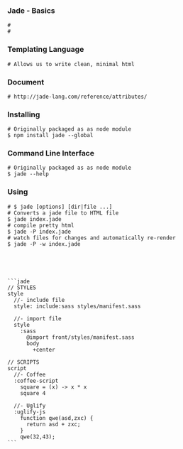 ### Jade - Basics ###
	#
	#


### Templating Language
	# Allows us to write clean, minimal html

### Document
	# http://jade-lang.com/reference/attributes/

### Installing
	# Originally packaged as as node module
	$ npm install jade --global

### Command Line Interface
	# Originally packaged as as node module
	$ jade --help

### Using
	# $ jade [options] [dir|file ...]
	# Converts a jade file to HTML file
	$ jade index.jade
	# compile pretty html
	$ jade -P index.jade
	# watch files for changes and automatically re-render
	$ jade -P -w index.jade





	```jade
	// STYLES
	style
	  //- include file
	  style: include:sass styles/manifest.sass

	  //- import file
	  style
	    :sass
	      @import front/styles/manifest.sass
	      body
	        +center

	// SCRIPTS
	script
	  //- Coffee
	  :coffee-script
	    square = (x) -> x * x
	    square 4

	  //- Uglify
	  :uglify-js
	    function qwe(asd,zxc) {
	      return asd + zxc;
	    }
	    qwe(32,43);
	```
